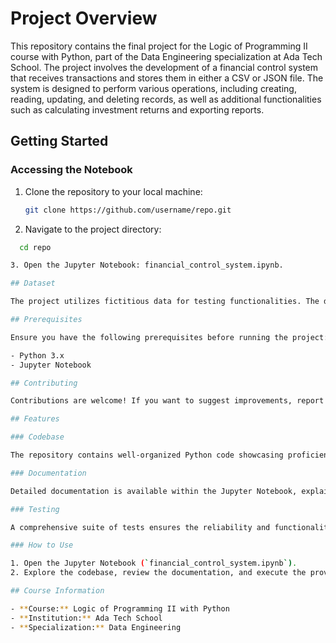 # Project Overview

This repository contains the final project for the Logic of Programming II course with Python, part of the Data Engineering specialization at Ada Tech School. The project involves the development of a financial control system that receives transactions and stores them in either a CSV or JSON file. The system is designed to perform various operations, including creating, reading, updating, and deleting records, as well as additional functionalities such as calculating investment returns and exporting reports.

## Getting Started

### Accessing the Notebook

1. Clone the repository to your local machine:
   ```bash
   git clone https://github.com/username/repo.git
   
2.  Navigate to the project directory:
```bash
  cd repo

3. Open the Jupyter Notebook: financial_control_system.ipynb.

## Dataset

The project utilizes fictitious data for testing functionalities. The dataset includes information about transactions, including date, type (revenue, expenses, investment), value, and additional details for investment transactions.

## Prerequisites

Ensure you have the following prerequisites before running the project:

- Python 3.x
- Jupyter Notebook

## Contributing

Contributions are welcome! If you want to suggest improvements, report issues, or add new features, please submit pull requests.

## Features

### Codebase

The repository contains well-organized Python code showcasing proficiency in solving complex financial problems and implementing efficient algorithms.

### Documentation

Detailed documentation is available within the Jupyter Notebook, explaining the logic behind key algorithms and data structures used in the project.

### Testing

A comprehensive suite of tests ensures the reliability and functionality of the implemented solutions.

### How to Use

1. Open the Jupyter Notebook (`financial_control_system.ipynb`).
2. Explore the codebase, review the documentation, and execute the provided tests.

## Course Information

- **Course:** Logic of Programming II with Python
- **Institution:** Ada Tech School
- **Specialization:** Data Engineering
